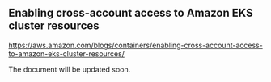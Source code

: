 ## Enabling cross-account access to Amazon EKS cluster resources

https://aws.amazon.com/blogs/containers/enabling-cross-account-access-to-amazon-eks-cluster-resources/

The document will be updated soon.
